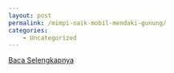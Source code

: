 ```yaml
---
layout: post
permalink: /mimpi-naik-mobil-mendaki-gunung/
categories:
    - Uncategorized
---
```


[Baca Selengkapnya](/06)